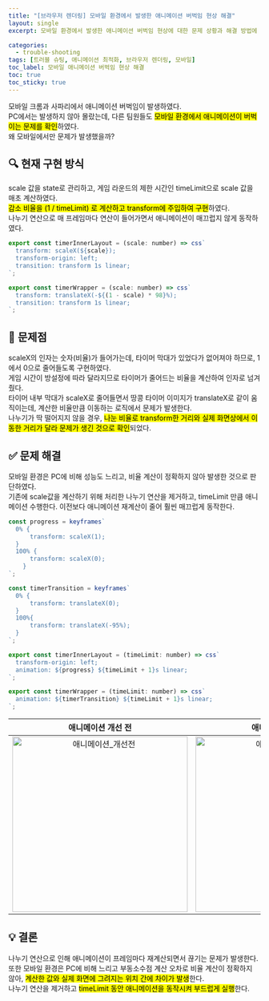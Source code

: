 ```yaml
---
title: "[브라우저 렌더링] 모바일 환경에서 발생한 애니메이션 버벅임 현상 해결"
layout: single
excerpt: 모바일 환경에서 발생한 애니메이션 버벅임 현상에 대한 문제 상황과 해결 방법에 대해 소개한다.

categories:
  - trouble-shooting
tags: [트러블 슈팅, 애니메이션 최적화, 브라우저 렌더링, 모바일]
toc_label: 모바일 애니메이션 버벅임 현상 해결
toc: true
toc_sticky: true
---
```


<div class="red-box">
    <div>모바일 크롬과 사파리에서 애니메이션 버벅임이 발생하였다.</div>
    <div>PC에서는 발생하지 않아 몰랐는데, 다른 팀원들도 <mark class="mark">모바일 환경에서 애니메이션이 버벅이는 문제를 확인</mark>하였다.</div>
    <div>왜 모바일에서만 문제가 발생했을까?</div>
</div>

## 🔍 현재 구현 방식

<div class="box">
    <div>scale 값을 state로 관리하고, 게임 라운드의 제한 시간인 timeLimit으로 scale 값을 매초 계산하였다.</div>
    <div><mark class="mark">감소 비율을 (1 / timeLimit) 로 계산하고 transform에 주입하여 구현</mark>하였다.</div>
    <div>나누기 연산으로 매 프레임마다 연산이 들어가면서 애니메이션이 매끄럽지 않게 동작하였다.</div>
</div>

```jsx
export const timerInnerLayout = (scale: number) => css`
  transform: scaleX(${scale});
  transform-origin: left;
  transition: transform 1s linear;
`;

export const timerWrapper = (scale: number) => css`
  transform: translateX(-${(1 - scale) * 98}%);
  transition: transform 1s linear;
`;
```

## 🚨 문제점

<div class="box">
    <div>scaleX의 인자는 숫자(비율)가 들어가는데, 타이머 막대가 있었다가 없어져야 하므로, 1에서 0으로 줄어들도록 구현하였다.</div>
    <div>게임 시간이 방설정에 따라 달라지므로 타이머가 줄어드는 비율을 계산하여 인자로 넘겨줬다.</div>
    <div>타이머 내부 막대가 scaleX로 줄어들면서 땅콩 타이머 이미지가 translateX로 같이 움직이는데, 계산한 비율만큼 이동하는 로직에서 문제가 발생한다.</div>
    <div>나누기가 딱 떨어지지 않을 경우, <mark class="mark">나눈 비율로 transform한 거리와 실제 화면상에서 이동한 거리가 달라 문제가 생긴 것으로 확인</mark>되었다.</div>
</div>

## ✅ 문제 해결

<div class="box">
    <div>모바일 환경은 PC에 비해 성능도 느리고, 비율 계산이 정확하지 않아 발생한 것으로 판단하였다.</div>
    <div>기존에 scale값을 계산하기 위해 처리한 나누기 연산을 제거하고, timeLimit 만큼 애니메이션 수행한다. 이전보다 애니메이션 재계산이 줄어 훨씬 매끄럽게 동작한다.</div>
</div>

```jsx
const progress = keyframes`
  0% {
      transform: scaleX(1);
  }
  100% {
      transform: scaleX(0);
    }
`;

const timerTransition = keyframes`
  0% {
      transform: translateX(0);
  }
  100%{
      transform: translateX(-95%);
  }
`;

export const timerInnerLayout = (timeLimit: number) => css`
  transform-origin: left;
  animation: ${progress} ${timeLimit + 1}s linear;
`;

export const timerWrapper = (timeLimit: number) => css`
  animation: ${timerTransition} ${timeLimit + 1}s linear;
`;
```

|                                                             애니메이션 개선 전                                                             |                                                            애니메이션 개선 후                                                             |
| :----------------------------------------------------------------------------------------------------------------------------------------: | :---------------------------------------------------------------------------------------------------------------------------------------: |
| <img width="350" alt="애니메이션_개선전" src="https://github.com/user-attachments/assets/3c71bfc8-e44d-4b98-a8a7-6c4d6f501cd3"> | <img width="350" alt="애니메이션_개선후" src="https://github.com/user-attachments/assets/dc6f5990-a766-4478-a34f-53b9cb216dec"> |

## 💡 결론

<div class="blue-box">
    <div>나누기 연산으로 인해 애니메이션이 프레임마다 재계산되면서 끊기는 문제가 발생한다.</div>
    <div>또한 모바일 환경은 PC에 비해 느리고 <span class="highlight">부동소수점 계산 오차</span>로 비율 계산이 정확하지 않아, <mark class="mark">계산한 값와 실제 화면에 그려지는 위치 간에 차이가 발생</mark>한다.</div>
    <div>나누기 연산을 제거하고 <mark class="mark">timeLimit 동안 애니메이션을 동작시켜 부드럽게 실행</mark>한다.</div>
</div>
